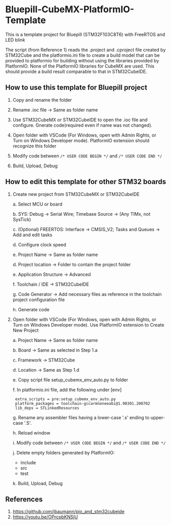 # Bluepill-CubeMX-PlatformIO-Template

This is a template project for Bluepill (STM32F103C8T6) with FreeRTOS and LED blink

The script (from Reference 1) reads the .project and .cproject file created by STM32Cube and the platformio.ini file to create a build model that can be provided to platformio for building without using the libraries provided by PlatformIO. None of the PlatformIO libraries for CubeMX are used. This should provide a build result comparable to that in STM32CubeIDE.

## How to use this template for Bluepill project

1. Copy and rename the folder

2. Rename .ioc file -> Same as folder name

3. Use STM32CubeMX or STM32CubeIDE to open the .ioc file and configure. Gnerate code(required even if name was not changed).

4. Open folder with VSCode (For Windows, open with Admin Rights, or Turn on Windows Developer mode). PlatformIO extension should recognize this folder

5. Modify code between  `/* USER CODE BEGIN */` and `/* USER CODE END */`

6. Build, Upload, Debug

## How to edit this template for other STM32 boards

1. Create new project from STM32CubeMX or STM32CubeIDE

    a. Select MCU or board

    b. SYS: Debug -> Serial Wire; Timebase Source -> (Any TIMx, not SysTick)

    c. (Optional) FREERTOS: Interface -> CMSIS_V2; Tasks and Queues -> Add and edit tasks

    d. Configure clock speed

    e. Project Name -> Same as folder name

    d. Project location -> Folder to contain the project folder

    e. Application Structure -> Advanced

    f. Toolchain / IDE -> STM32CubeIDE

    g. Code Generator -> Add necessary files as reference in the toolchain project configuration file

    h. Generate code

2. Open folder with VSCode (For Windows, open with Admin Rights, or Turn on Windows Developer mode). Use PlatformIO extension to Create New Project

    a. Project Name -> Same as folder name

    b. Board -> Same as selected in Step 1.a

    c. Framework -> STM32Cube

    d. Location -> Same as Step 1.d

    e. Copy script file setup_cubemx_env_auto.py to folder

    f. In platformio.ini file, add the following under [env]

        extra_scripts = pre:setup_cubemx_env_auto.py
        platform_packages = toolchain-gccarmnoneeabi@1.90301.200702
        lib_deps = STLinkedResources

    g. Rename any assembler files having a lower-case '.s' ending to upper-case '.S'.

    h. Reload window

    i. Modify code between  `/* USER CODE BEGIN */` and `/* USER CODE END */`

    j. Delete empty folders generated by PlatformIO:
    - include
    - src
    - test

    k. Build, Upload, Debug

## References

1. <https://github.com/jbaumann/pio_and_stm32cubeide>
2. <https://youtu.be/OPrcpbKNSjU>
